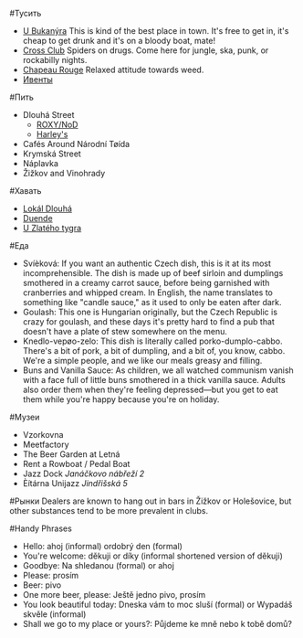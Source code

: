 #Тусить
- [U Bukanýra](https://foursquare.com/v/u-bukanýra/4bb7e28f53649c74637046fb) This is kind of the best place in town. It's free to get in, it's cheap to get drunk and it's on a bloody boat, mate!
- [Cross Club](https://foursquare.com/v/cross-club/4b055110f964a520b75722e3) Spiders on drugs. Come here for jungle, ska, punk, or rockabilly nights.
- [Chapeau Rouge](https://foursquare.com/v/chapeau-rouge/4adcda9cf964a520e54c21e3) Relaxed attitude towards weed.
- [Ивенты](https://goout.net/cs/praha/party/)

#Пить
- Dlouhá Street
  - [ROXY/NoD](https://foursquare.com/v/roxynod/4adcda9cf964a5200e4d21e3)
  - [Harley's](https://foursquare.com/v/harleys/4b47d6cef964a5200b4126e3)
- Cafés Around Národní Tøída
- Krymská Street
- Náplavka
- Žižkov and Vinohrady

#Хавать
- [Lokál Dlouhá](https://foursquare.com/v/lokál-dlouhá/4af5389cf964a5209af821e3)
- [Duende](https://foursquare.com/v/duende/4b89b449f964a520664c32e3)
- [U Zlatého tygra](https://foursquare.com/v/u-zlatého-tygra/4adcda9bf964a5209d4c21e3)

#Еда
- Svíèková: If you want an authentic Czech dish, this is it at its most incomprehensible. The dish is made up of beef sirloin and dumplings smothered in a creamy carrot sauce, before being garnished with cranberries and whipped cream. In English, the name translates to something like "candle sauce," as it used to only be eaten after dark.
- Goulash: This one is Hungarian originally, but the Czech Republic is crazy for goulash, and these days it's pretty hard to find a pub that doesn't have a plate of stew somewhere on the menu.
- Knedlo-vepøo-zelo: This dish is literally called porko-dumplo-cabbo. There's a bit of pork, a bit of dumpling, and a bit of, you know, cabbo. We're a simple people, and we like our meals greasy and filling.
- Buns and Vanilla Sauce: As children, we all watched communism vanish with a face full of little buns smothered in a thick vanilla sauce. Adults also order them when they're feeling depressed—but you get to eat them while you're happy because you're on holiday.

#Музеи
- Vzorkovna
- Meetfactory
- The Beer Garden at Letná
- Rent a Rowboat / Pedal Boat
- Jazz Dock *Janáčkovo nábřeží 2*
- Èítárna Unijazz *Jindřišská 5*

#Рынки
Dealers are known to hang out in bars in Žižkov or Holešovice, but other substances tend to be more prevalent in clubs.

#Handy Phrases
- Hello: ahoj (informal) ordobrý den (formal)
- You're welcome: děkuji or díky (informal shortened version of děkuji)
- Goodbye: Na shledanou (formal) or ahoj
- Please: prosím
- Beer: pivo
- One more beer, please: Ještě jedno pivo, prosím
- You look beautiful today: Dneska vám to moc sluší (formal) or Wypadáš skvěle (informal)
- Shall we go to my place or yours?: Půjdeme ke mně nebo k tobě domů?
